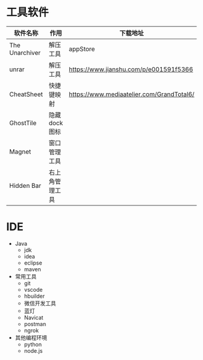 # 工具软件

| 软件名称       | 作用           | 下载地址                                  |
| -------------- | -------------- | ----------------------------------------- |
| The Unarchiver | 解压工具       | appStore                                  |
| unrar          | 解压工具       | https://www.jianshu.com/p/e001591f5366    |
| CheatSheet     | 快捷键映射     | https://www.mediaatelier.com/GrandTotal6/ |
| GhostTile      | 隐藏dock图标   |                                           |
| Magnet         | 窗口管理工具   |                                           |
| Hidden Bar     | 右上角管理工具 |                                           |

# IDE
- Java
  - jdk
  - idea
  - eclipse
  - maven
- 常用工具
  - git
  - vscode
  - hbuilder
  - 微信开发工具
  - 蓝灯
  - Navicat
  - postman
  - ngrok
- 其他编程环境
  - python
  - node.js